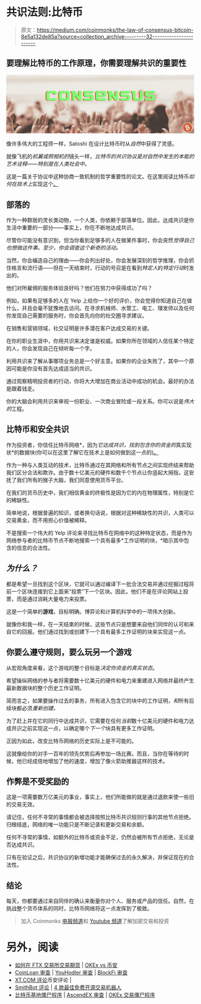 # 共识法则:比特币

> 原文：<https://medium.com/coinmonks/the-law-of-consensus-bitcoin-8e5a132de85a?source=collection_archive---------32----------------------->

## 要理解比特币的工作原理，你需要理解**共识**的重要性

![](img/0c56425e9e162d9e89d94d16664ac9cf.png)

像许多伟大的工程师一样，Satoshi 在设计比特币时从*自然*中获得了灵感。

就像飞机的*机翼或照相机的*镜头一样，*比特币的共识协议是对自然中发生的本能的艺术诠释——特别是在人类社会中。*

这是一篇关于协议中这种协商一致机制的哲学重要性的论文。在这里阅读比特币*如何在技术上*实现这个[。](https://github.com/bitcoinbook/bitcoinbook/blob/develop/ch10.asciidoc)

## 部落的

作为一种群居的灵长类动物，一个人类，你依赖于部落单位。因此，达成共识是你生活中重要的一部分——事实上，你在不断地达成共识。

尽管你可能没有意识到，但当你看到足够多的人在做某件事时，你会突然*觉得自己也想做这件事。至少，你会调查这个新奇的活动。*

当然，你会编造自己的理由——你会列出好处，你会发展深刻的哲学推理，你会抓住格言和流行语——但在一天结束时，行动的号召是在看到*特定人*的*特定行动*时发出的。

他们对所雇佣的服务体验良好吗？他们在努力中获得成功了吗？

例如，如果有足够多的人在 Yelp 上给你一个好的评价，你会觉得你知道自己在做什么，并且会毫不犹豫地去访问。在寻求机械师、水管工、电工、理发师以及任何你发现自己需要的服务时，你会首先向你的社交圈寻求建议。

在销售和营销领域，社交证明是许多潜在客户达成交易的关键。

在你的职业生涯中，你用共识来决定谁是权威。如果你所在领域的人信任某个特定的人，你会发现自己在倾听每一个字。

利用共识来了解从事哪项业务总是一个好主意。如果你的企业失败了，其中一个原因可能是你没有首先达成适当的共识。

通过观察精明投资者的行动，你将大大增加在商业活动中成功的机会。最好的办法是跟着钱走。

你的大脑会利用共识来审视一份职业、一次商业冒险或一段关系。你可以说是*伟大的*工程。

## 比特币和安全共识

作为投资者，你信任比特币网络*，因为*它达成共识，找到包含你的资金的*真实现状*的数据块(你可以在这里了解它在技术上是如何做到这一点的[)。](https://github.com/bitcoinbook/bitcoinbook/blob/develop/ch10.asciidoc)

作为一种与人类互动的技术，比特币通过在其网络和所有节点之间实现终结来帮助我们区分合法和欺诈。由于数十亿美元的硬件和数千个节点让你竖起大拇指，这安抚了我们所有的猴子大脑，我们同意使用货币平台。

在我们的货币历史中，我们相信黄金的终极性是因为它的内在物理属性，特别是它的稀缺性。

简单地说，根据普遍的知识，或者换句话说，根据对这种稀缺性的共识，人类可以交易黄金，而不用担心价值被稀释。

不是搜索一个伟大的 Yelp 评论来寻找比特币在网络中的这种特定状态，而是作为网络参与者的比特币节点不断地搜索一个具有最多*工作证明的块，*暗示其中包含的信息的合法性。

## *为什么？*

都是希望一旦找到这个区块，它就可以通过编译下一批合法交易并通过挖掘过程将前一个区块连接到它上面来“投票”下一个区块。因此，他们不是在评论网站上投票，而是通过消耗大量电力来投票。

这是一个简单的**游戏**，目标明确。博弈论和计算机科学中的一项伟大创新。

就像你和我一样，在一天结束的时候，这些节点只是想要来自他们同伴的认可和来自它的回报。他们通过找到或创建下一个具有最多工作证明的块来实现这一点。

## 你要么遵守规则，要么玩另一个游戏

从宏观角度来看，这个游戏的整个目标是*决定你资金的真实状态*。

希望操纵网络的参与者将需要数十亿美元的硬件和电力来重建进入网络并最终产生最新数据块的整个历史工作证明。

简而言之，如果要操作过去的事务，所有进入包含它的块中的工作证明，*和*所有后续块都必须*重新创建。*

为了赶上并在它的同行中达成共识，它需要在任何*当前*数十亿美元的硬件和电力达成共识之前实现这一点，以确定哪个*下一个*块具有更多工作证明。

正因为如此，改变比特币网络的历史实际上是不可能的。

这就像给你的对手一百年的领先优势后再参加一场比赛。而且，当你在等待的时候，他已经成倍地增加了他的速度，增加了像火箭助推器这样的技术。

## 作弊是不受奖励的

这是一项需要数万亿美元的事业，事实上，他们所能做的就是通过退款来使一些旧的交易无效。

请记住，任何不寻常的事情都会被选择按照比特币共识规则行事的其他节点拒绝。归根结底，网络的唯一功能只是不断记录和更新交易和余额。

任何不寻常的事情，如额外的比特币或资金不足，仍然会被所有节点拒绝，无论是否达成共识。

只有在验证之后，共识协议的新增功能才能确保过去的永久解决，并保证现在的合法性。

## 结论

每天，你都要通过来自同伴的确认来衡量你对个人、服务或产品的信任。自然，在挑战整个货币体系的同时，比特币网络将这一点发挥到了极致。

> 加入 Coinmonks [电报频道](https://t.me/coincodecap)和 [Youtube 频道](https://www.youtube.com/c/coinmonks/videos)了解加密交易和投资

# 另外，阅读

*   [如何在 FTX 交易所交易期货](https://coincodecap.com/ftx-futures-trading) | [OKEx vs 币安](https://coincodecap.com/okex-vs-binance)
*   [CoinLoan 审查](https://coincodecap.com/coinloan-review) | [YouHodler 审查](/coinmonks/youhodler-4-easy-ways-to-make-money-98969b9689f2) | [BlockFi 审查](https://coincodecap.com/blockfi-review)
*   [XT.COM 评论](https://coincodecap.com/profittradingapp-for-binance)币安评论 |
*   [SmithBot 评论](https://coincodecap.com/smithbot-review) | [4 款最佳免费开源交易机器人](https://coincodecap.com/free-open-source-trading-bots)
*   [比特币基地僵尸程序](/coinmonks/coinbase-bots-ac6359e897f3) | [AscendEX 审查](/coinmonks/ascendex-review-53e829cf75fa) | [OKEx 交易僵尸程序](/coinmonks/okex-trading-bots-234920f61e60)
